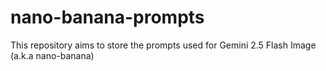 # nano-banana-prompts
This repository aims to store the prompts used for Gemini 2.5 Flash Image (a.k.a nano-banana)
